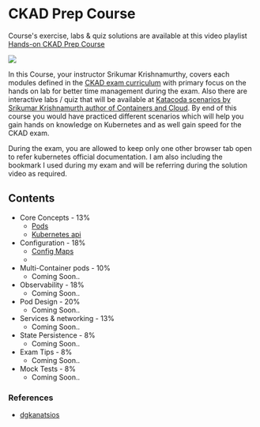 # CKAD Prep Course

Course's exercise, labs & quiz solutions are available at this video playlist [Hands-on CKAD Prep Course](https://www.youtube.com/playlist?list=PLxzXw44oWTvSEkyFut7vEcg4JTJGVHBwT)

[![](http://img.youtube.com/vi/37yoBZv9qvk/0.jpg)](http://www.youtube.com/watch?v=37yoBZv9qvk "Introduction | CKAD Prep Course | Hands-On | Kubernetes Certification")

In this Course, your instructor Srikumar Krishnamurthy, covers each modules defined in the [CKAD exam curriculum](https://www.cncf.io/certification/ckad/) with primary focus on the hands on lab for better time management during the exam. Also there are interactive labs / quiz that will be available at [Katacoda scenarios by Srikumar Krishnamurth author of Containers and Cloud](https://www.katacoda.com/csquare). By end of this course you would have practiced different scenarios which will help you gain hands on knowledge on Kubernetes and as well gain speed for the CKAD exam.

During the exam, you are allowed to keep only one other browser tab open to refer kubernetes official documentation. I am also including the bookmark I used during my exam and will be referring during the solution video as required.

## Contents
- Core Concepts - 13%
  - [Pods](https://github.com/containersandcloud/ckad-prep-course/blob/master/1-Core-Concepts/1-1-pods.md)
  - [Kubernetes api](https://github.com/containersandcloud/ckad-prep-course/blob/master/1-Core-Concepts/1-2-kubernetes-api.md)
- Configuration - 18%
  - [Config Maps](https://github.com/containersandcloud/ckad-prep-course/blob/master/2-Configuration/2-1-configmaps.md)
  - 
- Multi-Container pods - 10%
  - Coming Soon..
- Observability - 18%
  - Coming Soon..
- Pod Design - 20%
  - Coming Soon..
- Services & networking - 13%
  - Coming Soon..
- State Persistence - 8%
  - Coming Soon..
- Exam Tips - 8%
  - Coming Soon..
- Mock Tests - 8%
  - Coming Soon..

### References
- [dgkanatsios](https://github.com/dgkanatsios/CKAD-exercises)
